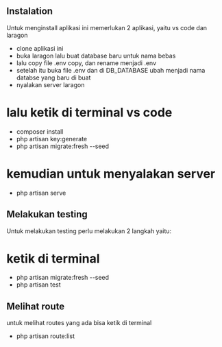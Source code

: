 ## Instalation

Untuk menginstall aplikasi ini memerlukan 2 aplikasi, yaitu vs code dan laragon

-   clone aplikasi ini
-   buka laragon lalu buat database baru untuk nama bebas
-   lalu copy file .env copy, dan rename menjadi .env
-   setelah itu buka file .env dan di DB_DATABASE ubah menjadi nama databse yang baru di buat
-   nyalakan server laragon

# lalu ketik di terminal vs code

-   composer install
-   php artisan key:generate
-   php artisan migrate:fresh --seed

# kemudian untuk menyalakan server

-   php artisan serve

## Melakukan testing

Untuk melakukan testing perlu melakukan 2 langkah yaitu:

# ketik di terminal

-   php artisan migrate:fresh --seed
-   php artisan test

## Melihat route

untuk melihat routes yang ada bisa ketik di terminal

-   php artisan route:list
